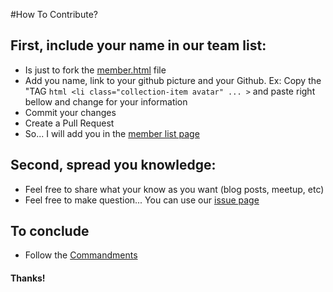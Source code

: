 #How To Contribute?

## First, include your name in our team list:
* Is just to fork the [member.html](https://github.com/cloud-360/cloud-360.github.io/blob/master/members.html) file 
* Add you name, link to your github picture and your Github. Ex: Copy the "TAG ```html <li class="collection-item avatar" ... >``` and paste right bellow and change for your information
* Commit your changes
* Create a Pull Request
* So... I will add you in the [member list page](http://cloud-360.github.io/members.html)

## Second, spread you knowledge:
* Feel free to share what your know as you want (blog posts, meetup, etc)
* Feel free to make question... You can use our [issue page](https://github.com/cloud-360/cloud-360.github.io/issues)

## To conclude
* Follow the [Commandments](http://cloud-360.github.io/index.html#intro)

#### Thanks!
